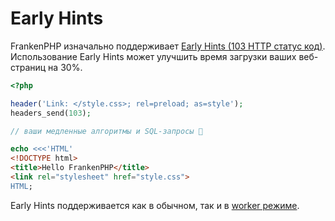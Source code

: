 # Early Hints

FrankenPHP изначально поддерживает [Early Hints (103 HTTP статус код)](https://developer.chrome.com/blog/early-hints/).  
Использование Early Hints может улучшить время загрузки ваших веб-страниц на 30%.

```php
<?php

header('Link: </style.css>; rel=preload; as=style');
headers_send(103);

// ваши медленные алгоритмы и SQL-запросы 🤪

echo <<<'HTML'
<!DOCTYPE html>
<title>Hello FrankenPHP</title>
<link rel="stylesheet" href="style.css">
HTML;
```

Early Hints поддерживается как в обычном, так и в [worker режиме](worker.md).
